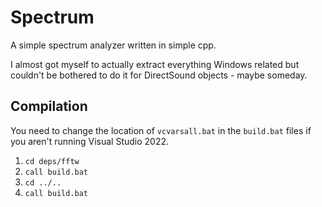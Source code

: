 # Spectrum

A simple spectrum analyzer written in simple cpp.

I almost got myself to actually extract everything Windows related but couldn't be bothered to do it for DirectSound objects - maybe someday. 

## Compilation
You need to change the location of `vcvarsall.bat` in the `build.bat` files if you aren't running Visual Studio 2022.

1. `cd deps/fftw`
2. `call build.bat`
3. `cd ../..`
4. `call build.bat`
